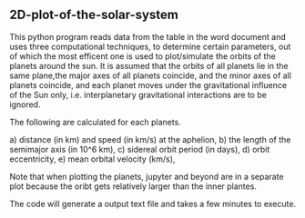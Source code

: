 ## 2D-plot-of-the-solar-system

This python program reads data from the table in the word document and uses three
computational techniques, to determine certain parameters, out of which the most 
efficent one is used to plot/simulate the orbits of the planets around the sun. 
It is assumed that the orbits of all planets lie in the same plane,the major axes 
of all planets coincide, and the minor axes of all planets coincide, and each planet 
moves under the gravitational influence of the Sun only, i.e. interplanetary gravitational 
interactions are to be ignored.

The following are calculated for each planets.

a) distance (in km) and speed (in km/s) at the aphelion,
b) the length of the semimajor axis (in 10^6 km),
c) sidereal orbit period (in days),
d) orbit eccentricity,
e) mean orbital velocity (km/s),


Note that when plotting the planets, jupyter and beyond are in a separate plot because 
the oribt gets relatively larger than the inner plantes. 

The code will generate a output text file and takes a few minutes to execute.
